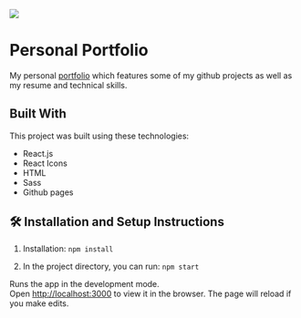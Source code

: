 <img src="https://user-images.githubusercontent.com/44535117/210275840-67755ba0-a84b-4fdc-a776-a93dae51353b.png?raw=true"><img/>

# Personal Portfolio

My personal <a href="https://berkbeleli.vercel.app/">portfolio</a> which features some of my github projects as well as my resume and technical skills.<br/>

## Built With

This project was built using these technologies: 

- React.js
- React Icons
- HTML
- Sass
- Github pages

## 🛠 Installation and Setup Instructions

1. Installation: `npm install`

2. In the project directory, you can run: `npm start`

Runs the app in the development mode.\
Open [http://localhost:3000](http://localhost:3000) to view it in the browser.
The page will reload if you make edits.
